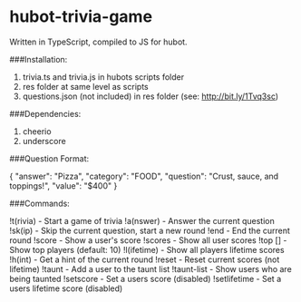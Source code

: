 # hubot-trivia-game

Written in TypeScript, compiled to JS for hubot.

###Installation:

1. trivia.ts and trivia.js in hubots scripts folder
2. res folder at same level as scripts
3. questions.json (not included) in res folder (see: http://bit.ly/1Tvq3sc)

###Dependencies:

1. cheerio
2. underscore

###Question Format:

{
  "answer": "Pizza",
  "category": "FOOD",
  "question": "Crust, sauce, and toppings!",
  "value": "$400"
}

###Commands:

!t(rivia) - Start a game of trivia
!a(nswer) <answer> - Answer the current question
!sk(ip) - Skip the current question, start a new round
!end - End the current round
!score <user> - Show a user's score
!scores - Show all user scores
!top [<num>] - Show top <num> players (default: 10)
!l(ifetime) - Show all players lifetime scores
!h(int) - Get a hint of the current round
!reset - Reset current scores (not lifetime)
!taunt - Add a user to the taunt list
!taunt-list - Show users who are being taunted
!setscore <user> <score> - Set a users score (disabled)
!setlifetime <user> <score> - Set a users lifetime score (disabled)
